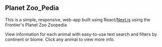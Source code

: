 

## Planet Zoo_Pedia
This is a simple, responsive, web-app built using React/[Next.js](https://nextjs.org/) using the Frontier's Planet Zoo Zoopedia


View information for each animal with easy-to-use text search and filters by continent or biome. Click any animal to view more info.



